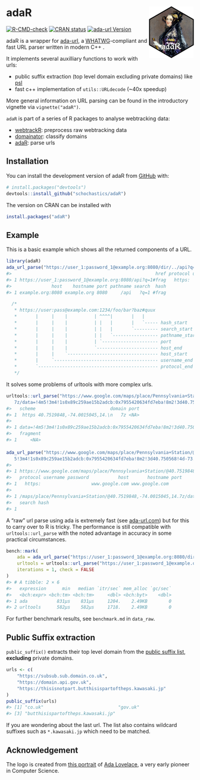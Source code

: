 
<!-- README.md is generated from README.Rmd. Please edit that file -->

# adaR <img src="man/figures/logo.png" align="right" height="139" alt="" />

<!-- badges: start -->

[![R-CMD-check](https://github.com/schochastics/adaR/actions/workflows/R-CMD-check.yaml/badge.svg)](https://github.com/schochastics/adaR/actions/workflows/R-CMD-check.yaml)
[![CRAN
status](https://www.r-pkg.org/badges/version/adaR)](https://CRAN.R-project.org/package=adaR)
[![ada-url
Version](https://img.shields.io/badge/ada_url-2.7.0-blue)](https://github.com/ada-url/ada)
<!-- badges: end -->

adaR is a wrapper for [ada-url](https://github.com/ada-url/ada), a
[WHATWG](https://url.spec.whatwg.org/#url-parsing)-compliant and fast
URL parser written in modern C++ .

It implements several auxilliary functions to work with urls:

-   public suffix extraction (top level domain excluding private
    domains) like [psl](https://github.com/hrbrmstr/psl)
-   fast c++ implementation of `utils::URLdecode` (\~40x speedup)

More general information on URL parsing can be found in the introductory
vignette via `vignette("adaR")`.

`adaR` is part of a series of R packages to analyse webtracking data:

-   [webtrackR](https://github.com/schochastics/webtrackR): preprocess
    raw webtracking data
-   [domainator](https://github.com/schochastics/domainator): classify
    domains
-   [adaR](https://github.com/schochastics/adaR): parse urls

## Installation

You can install the development version of adaR from
[GitHub](https://github.com/) with:

``` r
# install.packages("devtools")
devtools::install_github("schochastics/adaR")
```

The version on CRAN can be installed with

``` r
install.packages("adaR")
```

## Example

This is a basic example which shows all the returned components of a
URL.

``` r
library(adaR)
ada_url_parse("https://user_1:password_1@example.org:8080/dir/../api?q=1#frag")
#>                                                      href protocol username   password
#> 1 https://user_1:password_1@example.org:8080/api?q=1#frag   https:   user_1 password_1
#>               host    hostname port pathname search  hash
#> 1 example.org:8080 example.org 8080     /api   ?q=1 #frag
```

``` cpp
  /*
   * https://user:pass@example.com:1234/foo/bar?baz#quux
   *       |     |    |          | ^^^^|       |   |
   *       |     |    |          | |   |       |   `----- hash_start
   *       |     |    |          | |   |       `--------- search_start
   *       |     |    |          | |   `----------------- pathname_start
   *       |     |    |          | `--------------------- port
   *       |     |    |          `----------------------- host_end
   *       |     |    `---------------------------------- host_start
   *       |     `--------------------------------------- username_end
   *       `--------------------------------------------- protocol_end
   */
```

It solves some problems of urltools with more complex urls.

``` r
urltools::url_parse("https://www.google.com/maps/place/Pennsylvania+Station/@40.7519848,-74.0015045,14.
   7z/data=!4m5!3m4!1s0x89c259ae15b2adcb:0x7955420634fd7eba!8m2!3d40.750568!4d-73.993519")
#>   scheme                            domain port
#> 1  https 40.7519848,-74.0015045,14.\n   7z <NA>
#>                                                                                 path parameter
#> 1 data=!4m5!3m4!1s0x89c259ae15b2adcb:0x7955420634fd7eba!8m2!3d40.750568!4d-73.993519      <NA>
#>   fragment
#> 1     <NA>

ada_url_parse("https://www.google.com/maps/place/Pennsylvania+Station/@40.7519848,-74.0015045,14.7z/data=!4m
   5!3m4!1s0x89c259ae15b2adcb:0x7955420634fd7eba!8m2!3d40.750568!4d-73.993519")
#>                                                                                                                                                                         href
#> 1 https://www.google.com/maps/place/Pennsylvania+Station/@40.7519848,-74.0015045,14.7z/data=!4m   5!3m4!1s0x89c259ae15b2adcb:0x7955420634fd7eba!8m2!3d40.750568!4d-73.993519
#>   protocol username password           host       hostname port
#> 1   https:                   www.google.com www.google.com     
#>                                                                                                                                               pathname
#> 1 /maps/place/Pennsylvania+Station/@40.7519848,-74.0015045,14.7z/data=!4m   5!3m4!1s0x89c259ae15b2adcb:0x7955420634fd7eba!8m2!3d40.750568!4d-73.993519
#>   search hash
#> 1
```

A “raw” url parse using ada is extremely fast (see
[ada-url.com](https://www.ada-url.com/)) but for this to carry over to R
is tricky. The performance is still compatible with
`urltools::url_parse` with the noted advantage in accuracy in some
practical circumstances.

``` r
bench::mark(
    ada = ada_url_parse("https://user_1:password_1@example.org:8080/dir/../api?q=1#frag", decode = FALSE),
    urltools = urltools::url_parse("https://user_1:password_1@example.org:8080/dir/../api?q=1#frag"),
    iterations = 1, check = FALSE
)
#> # A tibble: 2 × 6
#>   expression      min   median `itr/sec` mem_alloc `gc/sec`
#>   <bch:expr> <bch:tm> <bch:tm>     <dbl> <bch:byt>    <dbl>
#> 1 ada           831µs    831µs     1204.    2.49KB        0
#> 2 urltools      582µs    582µs     1718.    2.49KB        0
```

For further benchmark results, see `benchmark.md` in `data_raw`.

## Public Suffix extraction

`public_suffix()` extracts their top level domain from the [public
suffix list](https://publicsuffix.org/), **excluding** private domains.

``` r
urls <- c(
    "https://subsub.sub.domain.co.uk",
    "https://domain.api.gov.uk",
    "https://thisisnotpart.butthisispartoftheps.kawasaki.jp"
)
public_suffix(urls)
#> [1] "co.uk"                            "gov.uk"                          
#> [3] "butthisispartoftheps.kawasaki.jp"
```

If you are wondering about the last url. The list also contains wildcard
suffixes such as `*.kawasaki.jp` which need to be matched.

## Acknowledgement

The logo is created from [this
portrait](https://commons.wikimedia.org/wiki/File:Ada_Lovelace_portrait.jpg)
of [Ada Lovelace](https://de.wikipedia.org/wiki/Ada_Lovelace), a very
early pioneer in Computer Science.
